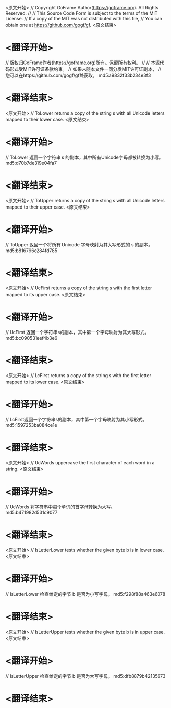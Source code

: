 
<原文开始>
// Copyright GoFrame Author(https://goframe.org). All Rights Reserved.
//
// This Source Code Form is subject to the terms of the MIT License.
// If a copy of the MIT was not distributed with this file,
// You can obtain one at https://github.com/gogf/gf.
<原文结束>

# <翻译开始>
// 版权归GoFrame作者(https://goframe.org)所有。保留所有权利。
//
// 本源代码形式受MIT许可证条款约束。
// 如果未随本文件一同分发MIT许可证副本，
// 您可以在https://github.com/gogf/gf处获取。 md5:a9832f33b234e3f3
# <翻译结束>


<原文开始>
// ToLower returns a copy of the string s with all Unicode letters mapped to their lower case.
<原文结束>

# <翻译开始>
// ToLower 返回一个字符串 s 的副本，其中所有Unicode字母都被转换为小写。 md5:d70b7de319e04fa7
# <翻译结束>


<原文开始>
// ToUpper returns a copy of the string s with all Unicode letters mapped to their upper case.
<原文结束>

# <翻译开始>
// ToUpper 返回一个将所有 Unicode 字母映射为其大写形式的 s 的副本。 md5:b816796c284fd785
# <翻译结束>


<原文开始>
// UcFirst returns a copy of the string s with the first letter mapped to its upper case.
<原文结束>

# <翻译开始>
// UcFirst 返回一个字符串s的副本，其中第一个字母映射为其大写形式。 md5:bc090531eef4b3e6
# <翻译结束>


<原文开始>
// LcFirst returns a copy of the string s with the first letter mapped to its lower case.
<原文结束>

# <翻译开始>
// LcFirst返回一个字符串s的副本，其中第一个字母映射为其小写形式。 md5:1597253ba084ce1e
# <翻译结束>


<原文开始>
// UcWords uppercase the first character of each word in a string.
<原文结束>

# <翻译开始>
// UcWords 将字符串中每个单词的首字母转换为大写。 md5:b471982d531c9077
# <翻译结束>


<原文开始>
// IsLetterLower tests whether the given byte b is in lower case.
<原文结束>

# <翻译开始>
// IsLetterLower 检查给定的字节 b 是否为小写字母。 md5:f298f88a463e6078
# <翻译结束>


<原文开始>
// IsLetterUpper tests whether the given byte b is in upper case.
<原文结束>

# <翻译开始>
// IsLetterUpper 检查给定的字节 b 是否为大写字母。 md5:dfb8879b42135673
# <翻译结束>

